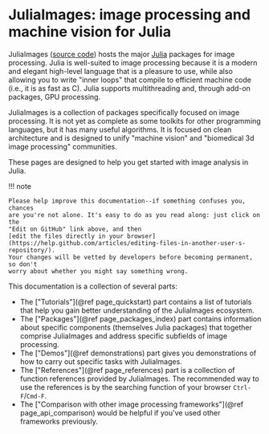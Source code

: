 # JuliaImages: image processing and machine vision for Julia

JuliaImages ([source code](https://github.com/JuliaImages)) hosts the
major [Julia](http://julialang.org/) packages for image processing.
Julia is well-suited to image processing because it is a modern and
elegant high-level language that is a pleasure to use, while also
allowing you to write "inner loops" that compile to efficient machine
code (i.e., it is as fast as C).  Julia supports multithreading and,
through add-on packages, GPU processing.

JuliaImages is a collection of packages specifically focused on image
processing.  It is not yet as complete as some toolkits for other
programming languages, but it has many useful algorithms.  It is
focused on clean architecture and is designed to unify "machine
vision" and "biomedical 3d image processing" communities.

These pages are designed to help you get started with image analysis
in Julia.

!!! note

    Please help improve this documentation--if something confuses you, chances
    are you're not alone. It's easy to do as you read along: just click on the
    "Edit on GitHub" link above, and then
    [edit the files directly in your browser](https://help.github.com/articles/editing-files-in-another-user-s-repository/).
    Your changes will be vetted by developers before becoming permanent, so don't
    worry about whether you might say something wrong.

This documentation is a collection of several parts:

* The ["Tutorials"](@ref page_quickstart) part contains a list of tutorials that help you gain better understanding of the JuliaImages
  ecosystem.
* The ["Packages"](@ref page_packages_index) part contains information about specific components (themselves
  Julia packages) that together comprise JuliaImages and address specific subfields of image processing.
* The ["Demos"](@ref demonstrations) part gives you demonstrations of how to carry out specific tasks with JuliaImages.
* The ["References"](@ref page_references) part is a collection of function references provided by JuliaImages.
  The recommended way to use the references is by the searching function of your browser `Ctrl-F`/`Cmd-F`.
* The ["Comparison with other image processing frameworks"](@ref page_api_comparison) would be helpful
  if you've used other frameworks previously.
